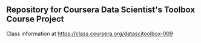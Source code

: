 ## Repository for Coursera Data Scientist's Toolbox Course Project

Class information at https://class.coursera.org/datascitoolbox-009

